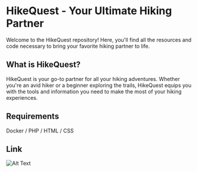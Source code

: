 # HikeQuest - Your Ultimate Hiking Partner

Welcome to the HikeQuest repository! Here, you'll find all the resources and code necessary to bring your favorite hiking partner to life.

## What is HikeQuest?

HikeQuest is your go-to partner for all your hiking adventures. Whether you're an avid hiker or a beginner exploring the trails, HikeQuest equips you with the tools and information you need to make the most of your hiking experiences.

## Requirements

Docker / PHP / HTML / CSS

## Link

![Alt Text](https://64.media.tumblr.com/dc8f8350b7adc9e60bec696b04661294/94fe171a2735dbb8-77/s540x810/cdc26b3f2458dfabc63d706ec15e5f8d5a70ad83.gifv)
